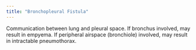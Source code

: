 ```yaml
---
title: "Bronchopleural Fistula"
---
```

Communication between lung and pleural space. If bronchus involved, may result in empyema. If peripheral airspace (bronchiole) involved, may result in intractable pneumothorax.


